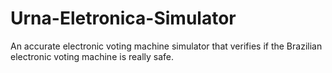 # Urna-Eletronica-Simulator
An accurate electronic voting machine simulator that verifies if the Brazilian electronic voting machine is really safe.


